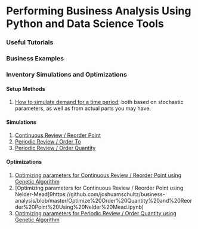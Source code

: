# Performing Business Analysis Using Python and Data Science Tools


### Useful Tutorials


### Business Examples



### Inventory Simulations and Optimizations
#### Setup Methods
1. [How to simulate demand for a time period](https://github.com/joshuamschultz/business-analysis/blob/master/Inventory%20Optimization%20-%20Modeling%20Inventory%20Usage.ipynb); both based on stochastic parameters, as well as from actual parts you may have.
#### Simulations
1. [Continuous Review / Reorder Point](https://github.com/joshuamschultz/business-analysis/blob/master/Simulating%20Continuous%20Review%20Reorder%20Point%20-%202.ipynb)
2. [Periodic Review / Order To](https://github.com/joshuamschultz/business-analysis/blob/master/Simulating%20Periodic%20Review%20Order%20To.ipynb)
3. [Periodic Review / Order Quantity](https://github.com/joshuamschultz/business-analysis/blob/master/Simulating%20Periodic%20Review%20Order%20Quantity.ipynb)
#### Optimizations
1. [Optimizing parameters for Continuous Review / Reorder Point using Genetic Algorithm](https://github.com/joshuamschultz/business-analysis/blob/master/Optimize%20Order%20Quantity%20and%20Reorder%20Point%20Using%20GA.ipynb)
2. [Optimizing parameters for Continuous Review / Reorder Point using Nelder-Mead]9https://github.com/joshuamschultz/business-analysis/blob/master/Optimize%20Order%20Quantity%20and%20Reorder%20Point%20Using%20Nelder%20Mead.ipynb)
3. [Optimizing parameters for Periodic Review / Order Quantity using Genetic Algorithm](https://github.com/joshuamschultz/business-analysis/blob/master/Optimizing%20Periodic%20Review%20Order%20Quantity%20using%20GA.ipynb)
